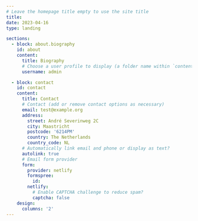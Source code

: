 ```yaml
---
# Leave the homepage title empty to use the site title
title:
date: 2023-04-16
type: landing

sections:
  - block: about.biography
    id: about
    content:
      title: Biography
      # Choose a user profile to display (a folder name within `content/authors/`)
      username: admin

  - block: contact
    id: contact
    content:
      title: Contact
      # Contact (add or remove contact options as necessary)
      email: test@example.org
      address:
        street: André Severinweg 2C
        city: Maastricht
        postcode: '6214PM'
        country: The Netherlands
        country_code: NL
      # Automatically link email and phone or display as text?
      autolink: true
      # Email form provider
      form:
        provider: netlify
        formspree:
          id:
        netlify:
          # Enable CAPTCHA challenge to reduce spam?
          captcha: false
    design:
      columns: '2'
---
```

